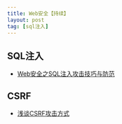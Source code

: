 ```yaml
---
title: Web安全【持续】
layout: post
tag: [sql注入]
---
```


## SQL注入 

* [Web安全之SQL注入攻击技巧与防范](https://www.zhihu.com/question/22953267/answer/80141632)

## CSRF

* [浅谈CSRF攻击方式](https://www.cnblogs.com/hyddd/archive/2009/04/09/1432744.html)